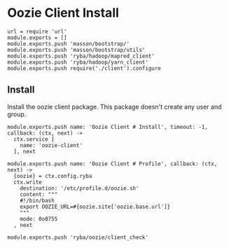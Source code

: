 
# Oozie Client Install

    url = require 'url'
    module.exports = []
    module.exports.push 'masson/bootstrap/'
    module.exports.push 'masson/bootstrap/utils'
    module.exports.push 'ryba/hadoop/mapred_client'
    module.exports.push 'ryba/hadoop/yarn_client'
    module.exports.push require('./client').configure

## Install

Install the oozie client package. This package doesn't create any user and group.

    module.exports.push name: 'Oozie Client # Install', timeout: -1, callback: (ctx, next) ->
      ctx.service [
        name: 'oozie-client'
      ], next

    module.exports.push name: 'Oozie Client # Profile', callback: (ctx, next) ->
      {oozie} = ctx.config.ryba
      ctx.write
        destination: '/etc/profile.d/oozie.sh'
        content: """
        #!/bin/bash
        export OOZIE_URL=#{oozie.site['oozie.base.url']}
        """
        mode: 0o0755
      , next

    module.exports.push 'ryba/oozie/client_check'


